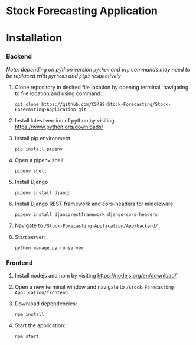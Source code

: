 # Stock Forecasting Application

# Installation

### Backend

_Note: depending on python version `python` and `pip` commands may need to be replaced with `python3` and `pip3` respectively_

1. Clone repository in desired file location by opening terminal, navigating to file location and using command:

    ```
    git clone https://github.com/CS499-Stock-Forecasting/Stock-Forecasting-Application.git
    ```

2. Install latest version of python by visiting https://www.python.org/downloads/

3. Install pip environment:

    ```
    pip install pipenv
    ```

4. Open a pipenv shell:

    ```
    pipenv shell
    ```

5. Install Django

    ```
    pipenv install django
    ```

6. Install Django REST framework and cors-headers for middleware

    ```
    pipenv install djangorestframework django-cors-headers
    ```

7. Navigate to `/Stock-Forecasting-Application/App/backend/`

8. Start server:
    ```
    python manage.py runserver
    ```

### Frontend

1. Install nodejs and npm by visiting https://nodejs.org/en/download/

2. Open a new terminal window and navigate to `/Stock-Forecasting-Application/frontend`

3. Download dependencies:
    ```
    npm install
    ```
4. Start the application:
    ```
    npm start
    ```

